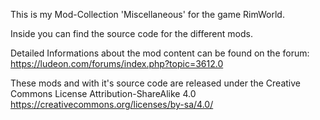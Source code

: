 This is my Mod-Collection 'Miscellaneous' for the game RimWorld.

Inside you can find the source code for the different mods.

Detailed Informations about the mod content can be found on the forum:
https://ludeon.com/forums/index.php?topic=3612.0


These mods and with it's source code are released under the Creative Commons License Attribution-ShareAlike 4.0
https://creativecommons.org/licenses/by-sa/4.0/
